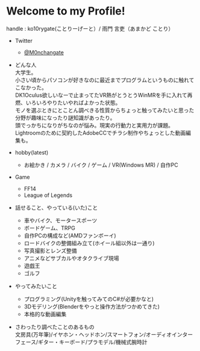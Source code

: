 # Welcome to my Profile!

handle : ko10rygate(ことりーげーと）/ 雨門 言吏（あまかど ことり）

- Twitter
  - [@M0nchangate](https://twitter.com/M0nchangate)

- どんな人  
大学生。  
小さい頃からパソコンが好きなのに最近までプログラムというものに触れてこなかった。  
DK1Oculus欲しいなーで止まってたVR熱がとうとうWinMRを手に入れて再燃、いろいろやりたいやればよかった状態。  
モノを選ぶときにとことん調べきる性質からちょっと触ってみたいと思った分野が趣味になったり謎知識があったり。  
頭でっかちになりがちなのが悩み。現実の行動力と実用力が課題。  
Lightroomのために契約したAdobeCCでチラシ制作やちょっとした動画編集も。  

- hobby(latest)
  - お絵かき / カメラ / バイク / ゲーム / VR(Windows MR) / 自作PC

- Game
  - FF14
  - League of Legends

- 話せること、やっている(いた)こと
  - 車やバイク、モータースポーツ
  - ボードゲーム、TRPG
  - 自作PCの構成など(AMDファンボーイ)
  - ロードバイクの整備組み立て(ホイール組以外は一通り)
  - 写真撮影とレンズ整備
  - アニメなどサブカルやオタクライブ現場
  - 遊戯王
  - ゴルフ
  
- やってみたいこと
  - プログラミング(Unityを触ってみてのC#が必要かなと)
  - 3Dモデリング(Blenderをやっと操作方法がつかめてきた)
  - 本格的な動画編集
  
- さわったり調べたことのあるもの  
文房具(万年筆)/イヤホン・ヘッドホン/スマートフォン/オーディオインターフェース/ギター・キーボード/プラモデル/機械式腕時計
